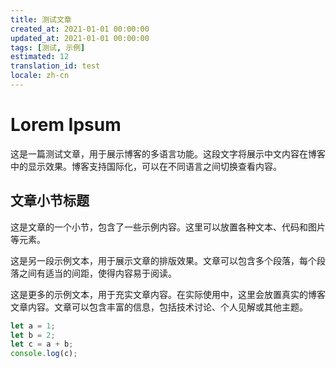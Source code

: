 ```yaml
---
title: 测试文章
created_at: 2021-01-01 00:00:00
updated_at: 2021-01-01 00:00:00
tags: [测试, 示例]
estimated: 12
translation_id: test
locale: zh-cn
---
```


# Lorem Ipsum

这是一篇测试文章，用于展示博客的多语言功能。这段文字将展示中文内容在博客中的显示效果。博客支持国际化，可以在不同语言之间切换查看内容。

## 文章小节标题

这是文章的一个小节，包含了一些示例内容。这里可以放置各种文本、代码和图片等元素。

<!-- <Image src="https://picsum.photos/1200/800"/> -->

这是另一段示例文本，用于展示文章的排版效果。文章可以包含多个段落，每个段落之间有适当的间距，使得内容易于阅读。

这是更多的示例文本，用于充实文章内容。在实际使用中，这里会放置真实的博客文章内容。文章可以包含丰富的信息，包括技术讨论、个人见解或其他主题。

```typescript
let a = 1;
let b = 2;
let c = a + b;
console.log(c);
```
